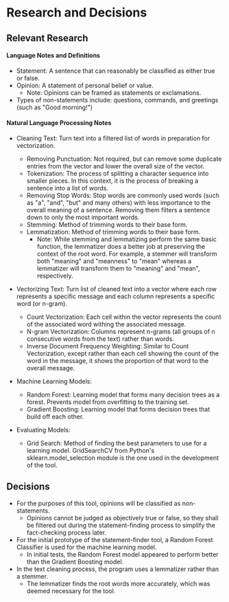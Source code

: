 # Research and Decisions


## Relevant Research

#### Language Notes and Definitions
- Statement: A sentence that can reasonably be classified as either true or false.
- Opinion: A statement of personal belief or value.
    - Note: Opinions can be framed as statements or exclamations.
- Types of non-statements include: questions, commands, and greetings (such as "Good morning!")

#### Natural Language Processing Notes
- Cleaning Text: Turn text into a filtered list of words in preparation for vectorization.
    - Removing Punctuation: Not required, but can remove some duplicate entries from the vector and lower the overall size of the vector.
    - Tokenization: The process of splitting a character sequence into smaller pieces. In this context, it is the process of breaking a sentence into a list of words.
    - Removing Stop Words: Stop words are commonly used words (such as "a", "and", "but" and many others) with less importance to the overall meaning of a sentence. Removing them filters a sentence down to only the most important words.
    - Stemming: Method of trimming words to their base form. 
    - Lemmatization: Method of trimming words to their base form.
        - Note: While stemming and lemmatizing perform the same basic function, the lemmatizer does a better job at preserving the context of the root word. For example, a stemmer will transform both "meaning" and "meanness" to "mean" whereas a lemmatizer will transform them to "meaning" and "mean", respectively.

- Vectorizing Text: Turn list of cleaned text into a vector where each row represents a specific message and each column represents a specific word (or n-gram).
    - Count Vectorization: Each cell within the vector represents the count of the associated word withing the associated message.
    - N-gram Vectorization: Columns represent n-grams (all groups of n consecutive words from the text) rather than words.
    - Inverse Document Frequency Weighting: Similar to Count Vectorization, except rather than each cell showing the count of the word in the message, it shows the proportion of that word to the overall message.

- Machine Learning Models:
    - Random Forest: Learning model that forms many decision trees as a forest. Prevents model from overfitting to the training set.
    - Gradient Boosting: Learning model that forms decision trees that build off each other. 

- Evaluating Models:
    - Grid Search: Method of finding the best parameters to use for a learning model. GridSearchCV from Python's sklearn.model_selection module is the one used in the development of the tool.


## Decisions
- For the purposes of this tool, opinions will be classified as non-statements.
    - Opinions cannot be judged as objectively true or false, so they shall be filtered out during the statement-finding process to simplify the fact-checking process later.
- For the initial prototype of the statement-finder tool, a Random Forest Classifier is used for the machine learning model.
    - In initial tests, the Random Forest model appeared to perform better than the Gradient Boosting model.
- In the text cleaning process, the program uses a lemmatizer rather than a stemmer.
    - The lemmatizer finds the root words more accurately, which was deemed necessary for the tool.

